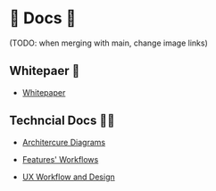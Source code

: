 # 📖 Docs 📖

(TODO: when merging with main, change image links)

## Whitepaer 📜

- [Whitepaper](https://github.com/CarlosAlegreUr/ConstellationChainlinkHackathon2023/blob/ideasCreation/docs/whitepaper.md)

## Techncial Docs 🧑‍💻

- [Architercure Diagrams](https://github.com/CarlosAlegreUr/ConstellationChainlinkHackathon2023/blob/ideasCreation/docs/architechture.md)

- [Features' Workflows](https://github.com/CarlosAlegreUr/ConstellationChainlinkHackathon2023/blob/ideasCreation/docs/backend-workflows)

- [UX Workflow and Design](https://github.com/CarlosAlegreUr/ConstellationChainlinkHackathon2023/blob/ideasCreation/docs/ux-workflows)
